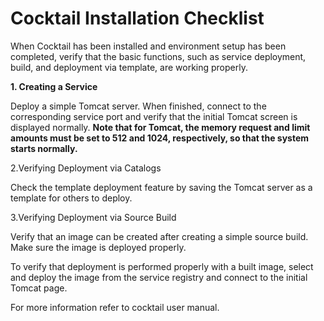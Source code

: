 # Cocktail Installation Checklist

When Cocktail has been installed and environment setup has been completed, verify that the basic functions, such as service deployment, build, and deployment via template, are working properly.

**1. Creating a Service**

Deploy a simple Tomcat server. When finished, connect to the corresponding service port and verify that the initial Tomcat screen is displayed normally. **Note that for Tomcat, the memory request and limit amounts must be set to 512 and 1024, respectively, so that the system starts normally.**

2.Verifying Deployment via Catalogs

Check the template deployment feature by saving the Tomcat server as a template for others to deploy.

3.Verifying Deployment via Source Build

Verify that an image can be created after creating a simple source build. Make sure the image is deployed properly.

To verify that deployment is performed properly with a built image, select and deploy the image from the service registry and connect to the initial Tomcat page.

For more information refer to cocktail user manual.



